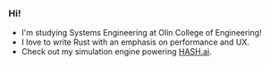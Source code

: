 ### Hi!

- I'm studying Systems Engineering at Olin College of Engineering!
- I love to write Rust with an emphasis on performance and UX.
- Check out my simulation engine powering [HASH.ai](https://HASH.ai).


<!--
- Also check out my Rust-based React-alternative [Dioxus](https://github.com/jkelleyrtp/dioxus) and PaaS [Dioxus Labs](https://dioxuslabs.com)
- I designed my own modular, open source, standing desk for purchase at [HackerDesk](https://hackerdesk.com)
- Now, I'm building the future of asset tracking at [LEAF Systems](https://leaf-systems.com)
- 
**jkelleyrtp/jkelleyrtp** is a ✨ _special_ ✨ repository because its `README.md` (this file) appears on your GitHub profile.

Here are some ideas to get you started:

- 🔭 I’m currently working on ...
- 🌱 I’m currently learning ...
- 👯 I’m looking to collaborate on ...
- 🤔 I’m looking for help with ...
- 💬 Ask me about ...
- 📫 How to reach me: ...
- 😄 Pronouns: ...
- ⚡ Fun fact: ...
-->
